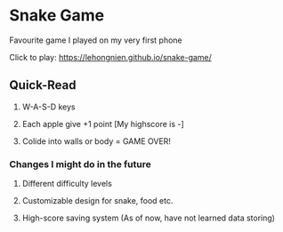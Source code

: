 # Snake Game
Favourite game I played on my very first phone

Click to play: https://lehongnien.github.io/snake-game/

## Quick-Read
1. W-A-S-D keys

2. Each apple give +1 point [My highscore is -]

3. Colide into walls or body = GAME OVER!

### Changes I might do in the future

1. Different difficulty levels

2. Customizable design for snake, food etc.

3. High-score saving system (As of now, have not learned data storing)
